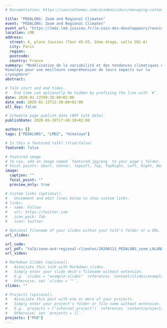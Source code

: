 ```yaml
---
# Documentation: https://sourcethemes.com/academic/docs/managing-content/

title: "PEDALONS: Zoom and Regional Climates"
event: "PEDALONS: Zoom and Regional Climates"
event_url: "https://lmdz.lmd.jussieu.fr/le-coin-des-developpeurs/reunions/2020-01-13"
location: LMD
address:
  street: 4, place Jussieu (Tour 45-55, 2ème étage, salle 201-A)
  city: Paris
  region:
  postcode:
  country: France
summary: "Modélisation de la variabilité et des tendances climatiques en
Himalaya pour une meilleure compréhension de leurs impacts sur la
cryosphère"
abstract:

# Talk start and end times.
#   End time can optionally be hidden by prefixing the line with `#`.
date: 2020-01-13T09:30:00+02:00
date_end: 2020-01-13T12:30:00+02:00
all_day: false

# Schedule page publish date (NOT talk date).
publishDate: 2020-05-19T17:48:38+02:00

authors: []
tags: ["PEDALONS", "LMDZ", "Himalaya"]

# Is this a featured talk? (true/false)
featured: false

# Featured image
# To use, add an image named `featured.jpg/png` to your page's folder.
# Focal points: Smart, Center, TopLeft, Top, TopRight, Left, Right, BottomLeft, Bottom, BottomRight.
image:
  caption: ""
  focal_point: ""
  preview_only: true

# Custom links (optional).
#   Uncomment and edit lines below to show custom links.
# links:
# - name: Follow
#   url: https://twitter.com
#   icon_pack: fab
#   icon: twitter

# Optional filename of your slides within your talk's folder or a URL.
url_slides:

url_code:
url_pdf: "talk/zoom-and-regional-climates/20200113_PEDALONS_zoom_LALANDE.pdf"
url_video:

# Markdown Slides (optional).
#   Associate this talk with Markdown slides.
#   Simply enter your slide deck's filename without extension.
#   E.g. `slides = "example-slides"` references `content/slides/example-slides.md`.
#   Otherwise, set `slides = ""`.
slides: ""

# Projects (optional).
#   Associate this post with one or more of your projects.
#   Simply enter your project's folder or file name without extension.
#   E.g. `projects = ["internal-project"]` references `content/project/deep-learning/index.md`.
#   Otherwise, set `projects = []`.
projects: ["PhD"]
---
```



